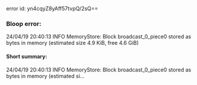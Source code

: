 error id: yn4cqyZ8yAff57tvpQ/2sQ==
### Bloop error:

24/04/19 20:40:13 INFO MemoryStore: Block broadcast_0_piece0 stored as bytes in memory (estimated size 4.9 KiB, free 4.6 GiB)
#### Short summary: 

24/04/19 20:40:13 INFO MemoryStore: Block broadcast_0_piece0 stored as bytes in memory (estimated si...